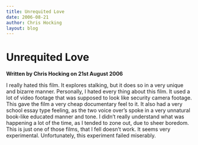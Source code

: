 ```yaml
---
title: Unrequited Love
date: 2006-08-21
author: Chris Hocking
layout: blog
---
```

# Unrequited Love

**Written by Chris Hocking on 21st August 2006**

I really hated this film. It explores stalking, but it does so in a very unique and bizarre manner. Personally, I hated every thing about this film. It used a lot of video footage that was supposed to look like security camera footage. This gave the film a very cheap documentary feel to it. It also had a very school essay type feeling, as the two voice over’s spoke in a very unnatural book-like educated manner and tone. I didn’t really understand what was happening a lot of the time, as I tended to zone out, due to sheer boredom. This is just one of those films, that I fell doesn’t work. It seems very experimental. Unfortunately, this experiment failed miserably.